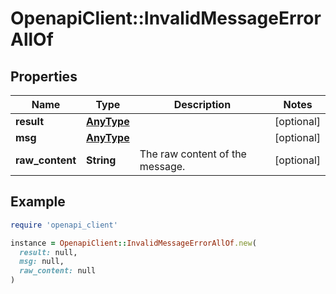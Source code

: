 # OpenapiClient::InvalidMessageErrorAllOf

## Properties

| Name | Type | Description | Notes |
| ---- | ---- | ----------- | ----- |
| **result** | [**AnyType**](.md) |  | [optional] |
| **msg** | [**AnyType**](.md) |  | [optional] |
| **raw_content** | **String** | The raw content of the message.  | [optional] |

## Example

```ruby
require 'openapi_client'

instance = OpenapiClient::InvalidMessageErrorAllOf.new(
  result: null,
  msg: null,
  raw_content: null
)
```

